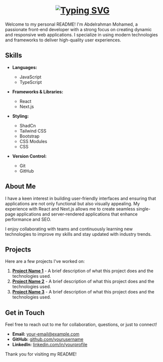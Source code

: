 <h1 align = "center">
<a href="https://git.io/typing-svg"><img src="https://readme-typing-svg.herokuapp.com?font=Fira+Code&size=75&duration=1500&pause=600&color=0CE82B&background=000000EE&center=true&vCenter=true&multiline=true&width=1920&height=384&lines=Hello+there!;My+name+is+Abdelrahman+Mohamed%2C;Welcome+to+my+README" alt="Typing SVG" /></a>
</h1>
Welcome to my personal README! I'm Abdelrahman Mohamed, a passionate front-end developer with a strong focus on creating dynamic and responsive web applications. I specialize in using modern technologies and frameworks to deliver high-quality user experiences.

## Skills

- **Languages:** 
  - JavaScript
  - TypeScript

- **Frameworks & Libraries:**
  - React
  - Next.js

- **Styling:** 
  - ShadCn
  - Tailwind CSS
  - Bootstrap
  - CSS Modules
  - CSS 
- **Version Control:**
  - Git
  - GitHub
  
## About Me

I have a keen interest in building user-friendly interfaces and ensuring that applications are not only functional but also visually appealing. My experience with React and Next.js allows me to create seamless single-page applications and server-rendered applications that enhance performance and SEO.

I enjoy collaborating with teams and continuously learning new technologies to improve my skills and stay updated with industry trends.

## Projects

Here are a few projects I've worked on:

1. **[Project Name 1](link-to-project)** - A brief description of what this project does and the technologies used.
2. **[Project Name 2](link-to-project)** - A brief description of what this project does and the technologies used.
3. **[Project Name 3](link-to-project)** - A brief description of what this project does and the technologies used.

## Get in Touch

Feel free to reach out to me for collaboration, questions, or just to connect!

- **Email:** [your-email@example.com](mailto:your-email@example.com)
- **GitHub:** [github.com/yourusername](https://github.com/yourusername)
- **LinkedIn:** [linkedin.com/in/yourprofile](https://linkedin.com/in/yourprofile)

Thank you for visiting my README!
